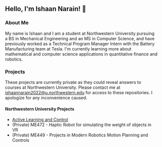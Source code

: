 ## Hello, I'm Ishaan Narain! 👋

### About Me
My name is Ishaan and I am a student at Northwestern University pursuing a BS in Mechanical Engineering and an MS in Computer Science, and have previously worked as a Technical Program Manager Intern with the Battery Manufacturing team at Tesla. I'm currently learning more about mathematical and computer science applications in quantitative finance and robotics.

### Projects
These projects are currently private as they could reveal answers to courses at Northwestern University. Please contact me at ishaannarain2022@u.northwestern.edu for access to these repositories. I apologize for any inconvenience caused.

#### Northwestern University Projects
- [Active Learning and Control](https://github.com/ikn1062/active-learning-and-control)
- (Private) ME472 - Haptic Robot for simulating the weight of objects in VR
- (Private) ME449 - Projects in Modern Robotics Motion Planning and Controls
